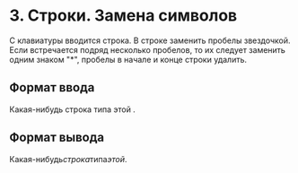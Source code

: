 # 3. Строки. Замена символов
С клавиатуры вводится строка. В строке заменить пробелы звездочкой. Если встречается подряд несколько пробелов, то их следует заменить одним знаком "*", пробелы в начале и конце строки удалить.

## Формат ввода
Какая-нибудь строка типа этой .

## Формат вывода
Какая-нибудь*строка*типа*этой*.